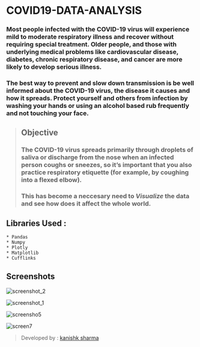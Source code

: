 # COVID19-DATA-ANALYSIS
### Most people infected with the COVID-19 virus will experience mild to moderate respiratory illness and recover without requiring special treatment.  Older people, and those with underlying medical problems like cardiovascular disease, diabetes, chronic respiratory disease, and cancer are more likely to develop serious illness.

### The best way to prevent and slow down transmission is be well informed about the COVID-19 virus, the disease it causes and how it spreads. Protect yourself and others from infection by washing your hands or using an alcohol based rub frequently and not touching your face.  

> ## Objective
> ### The COVID-19 virus spreads primarily through droplets of saliva or discharge from the nose when an infected person coughs or sneezes, so it’s important that you also practice respiratory etiquette (for example, by coughing into a flexed elbow).
> ### This has become a neccesary need to *Visualize* the data and see how does it affect the whole world.

## Libraries Used :

```
* Pandas
* Numpy
* Plotly
* Matplotlib
* Cufflinks

```
## Screenshots

![screenshot_2](https://user-images.githubusercontent.com/61106875/83967591-ad308400-a8e0-11ea-8571-afa11bb1c002.png)

![screenshot_1](https://user-images.githubusercontent.com/61106875/83967588-a43fb280-a8e0-11ea-95d1-7329676c08a3.png)

![screensho5](https://user-images.githubusercontent.com/61106875/83967643-2039fa80-a8e1-11ea-9b09-4fa779e7742b.png)

![screen7](https://user-images.githubusercontent.com/61106875/83967646-26c87200-a8e1-11ea-9010-82d4cd4e806b.png)

> Developed by : [kanishk sharma]('https://github.com/kanishksh4rma')

